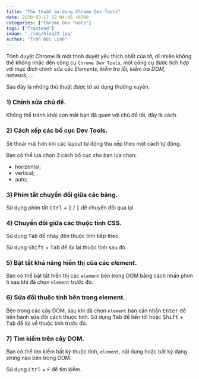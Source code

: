 ```yaml
---
title: "Thủ thuật sử dụng Chrome Dev Tools"
date: 2020-03-17 22:04:45 +0700
categories: ["Chrome Dev Tools"]
tags: ["frontend"]
image: './img/blog22.jpg'
author: "Trần Đức Lĩnh"
---
```


Trình duyệt Chrome là một trình duyệt yêu thích nhất của tớ, dĩ nhiên không thể không nhắc đến công cụ `Chrome Dev Tools`, một công cụ được tích hợp với mục đích chỉnh sửa các *Elements, kiểm tra lỗi, kiểm tra DOM, network,...*.

Sau đây là những thủ thuật được tớ sử dụng thường xuyên.

### 1) Chỉnh sửa chủ đề.

Không thể tránh khỏi con mắt bạn đã quen với chủ đề tối, đây là cách.

<!-- ![image-title-here](./img/cmd.jpg) -->

### 2) Cách xếp các bố cục Dev Tools.

Sẽ thoải mái hơn khi các layout tự động thu xếp theo một cách tự động.

Bạn có thể lựa chọn 3 cách bố cục cho bạn lựa chọn:

* horizontal;
* vertical;
* auto;

### 3) Phím tắt chuyển đổi giữa các bảng.

Sử dụng phím tắt <kbd>Ctrl</kbd> + <kbd>]</kbd> / <kbd>[</kbd> để chuyển đổi qua lại.

### 4) Chuyển đổi giữa các thuộc tính CSS.

Sử dụng <kbd>Tab</kbd> để nhảy đến thuộc tính tiếp theo.

Sử dụng <kbd>Shift</kbd> + <kbd>Tab</kbd> để lùi lại thuộc tính sau đó.

### 5) Bật tắt khả năng hiển thị của các *element*.

Bạn có thể bật tắt hiển thị các `element` bên trong DOM bằng cách nhấn phím <kbd>h</kbd> sau khi đã chọn `element` trước đó.

### 6) Sửa đổi thuộc tính bên trong element.

Bên trong các cây DOM, sau khi đã chọn `element` bạn cần nhấn <kbd>Enter</kbd> để tiến hành sửa đổi cách thuộc tính. Sử dụng <kbd>Tab</kbd> để tiến tới hoặc <kbd>Shift</kbd> + <kbd>Tab</kbd> để lùi về thuộc tính trước đó.

### 7) Tìm kiếm trên cây DOM.

Bạn có thể tìm kiếm bất kỳ thuộc tính, `element`, nội dung hoặc bất kỳ dạng *string* nào bên trong DOM.

Sử dụng <kbd>Ctrl</kbd> + <kbd>F</kbd> để tìm kiếm.